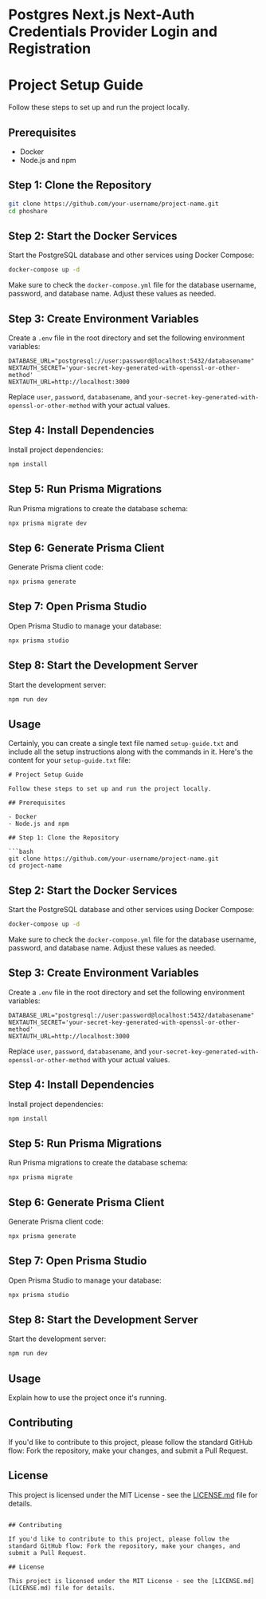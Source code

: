 # Postgres Next.js Next-Auth Credentials Provider Login and Registration
# Project Setup Guide

Follow these steps to set up and run the project locally.

## Prerequisites

- Docker
- Node.js and npm

## Step 1: Clone the Repository

```bash
git clone https://github.com/your-username/project-name.git
cd phoshare
```

## Step 2: Start the Docker Services

Start the PostgreSQL database and other services using Docker Compose:

```bash
docker-compose up -d
```

Make sure to check the `docker-compose.yml` file for the database username, password, and database name. Adjust these values as needed.

## Step 3: Create Environment Variables

Create a `.env` file in the root directory and set the following environment variables:

```env
DATABASE_URL="postgresql://user:password@localhost:5432/databasename"
NEXTAUTH_SECRET='your-secret-key-generated-with-openssl-or-other-method'
NEXTAUTH_URL=http://localhost:3000
```

Replace `user`, `password`, `databasename`, and `your-secret-key-generated-with-openssl-or-other-method` with your actual values.

## Step 4: Install Dependencies

Install project dependencies:

```bash
npm install
```

## Step 5: Run Prisma Migrations

Run Prisma migrations to create the database schema:

```bash
npx prisma migrate dev
```

## Step 6: Generate Prisma Client

Generate Prisma client code:

```bash
npx prisma generate
```

## Step 7: Open Prisma Studio

Open Prisma Studio to manage your database:

```bash
npx prisma studio
```

## Step 8: Start the Development Server

Start the development server:

```bash
npm run dev
```

## Usage

Certainly, you can create a single text file named `setup-guide.txt` and include all the setup instructions along with the commands in it. Here's the content for your `setup-guide.txt` file:

```
# Project Setup Guide

Follow these steps to set up and run the project locally.

## Prerequisites

- Docker
- Node.js and npm

## Step 1: Clone the Repository

```bash
git clone https://github.com/your-username/project-name.git
cd project-name
```

## Step 2: Start the Docker Services

Start the PostgreSQL database and other services using Docker Compose:

```bash
docker-compose up -d
```

Make sure to check the `docker-compose.yml` file for the database username, password, and database name. Adjust these values as needed.

## Step 3: Create Environment Variables

Create a `.env` file in the root directory and set the following environment variables:

```env
DATABASE_URL="postgresql://user:password@localhost:5432/databasename"
NEXTAUTH_SECRET='your-secret-key-generated-with-openssl-or-other-method'
NEXTAUTH_URL=http://localhost:3000
```

Replace `user`, `password`, `databasename`, and `your-secret-key-generated-with-openssl-or-other-method` with your actual values.

## Step 4: Install Dependencies

Install project dependencies:

```bash
npm install
```

## Step 5: Run Prisma Migrations

Run Prisma migrations to create the database schema:

```bash
npx prisma migrate
```

## Step 6: Generate Prisma Client

Generate Prisma client code:

```bash
npx prisma generate
```

## Step 7: Open Prisma Studio

Open Prisma Studio to manage your database:

```bash
npx prisma studio
```

## Step 8: Start the Development Server

Start the development server:

```bash
npm run dev
```

## Usage

Explain how to use the project once it's running.

## Contributing

If you'd like to contribute to this project, please follow the standard GitHub flow: Fork the repository, make your changes, and submit a Pull Request.

## License

This project is licensed under the MIT License - see the [LICENSE.md](LICENSE.md) file for details.
```

## Contributing

If you'd like to contribute to this project, please follow the standard GitHub flow: Fork the repository, make your changes, and submit a Pull Request.

## License

This project is licensed under the MIT License - see the [LICENSE.md](LICENSE.md) file for details.
```


